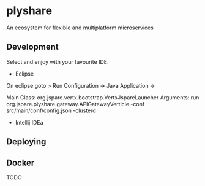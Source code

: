 # plyshare
An ecosystem for flexible and multiplatform microservices

## Development

Select and enjoy with your favourite IDE.

- Eclipse

On eclipse goto > Run Configuration -> Java Application ->

Main Class: org.jspare.vertx.bootstrap.VertxJspareLauncher
Arguments: run org.jspare.plyshare.gateway.APIGatewayVerticle -conf src/main/conf/config.json -clusterd

- Intellij IDEa

## Deploying

## Docker

TODO
